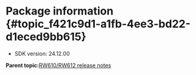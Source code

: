 # Package information {#topic_f421c9d1-a1fb-4ee3-bd22-d1eced9bb615}

-   SDK version: 24.12.00

**Parent topic:**[RW610/RW612 release notes](../topics/rw610-rw612-release-notes.md)

